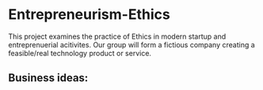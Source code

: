 # Entrepreneurism-Ethics
This project examines the practice of Ethics in modern startup and entreprenuerial acitivites. Our group will form a fictious company creating a feasible/real technology product or service.

Business ideas: 
- 
